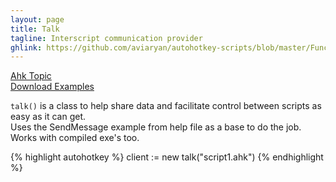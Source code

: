 ```yaml
---
layout: page
title: Talk
tagline: Interscript communication provider
ghlink: https://github.com/aviaryan/autohotkey-scripts/blob/master/Functions/talk.ahk
---
```


[Ahk Topic](http://www.autohotkey.com/board/topic/94321-)  
[Download Examples](https://dl.dropboxusercontent.com/u/116215806/Products/MoreAHK/talk_examples.7z)

`talk()` is a class to help share data and facilitate control between scripts as easy as it can get.  
Uses the SendMessage example from help file as a base to do the job.  
Works with compiled exe's too.  

{% highlight autohotkey %}
client := new talk("script1.ahk")
{% endhighlight %}